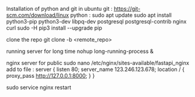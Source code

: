 Installation of python and git in ubuntu
git : https://git-scm.com/download/linux
python : 
sudo apt update
sudo apt install python3-pip python3-dev libpq-dev postgresql postgresql-contrib nginx curl
sudo -H pip3 install --upgrade pip

clone the repo
git clone -b <branch> <remote_repo>

running server for long time
nohup long-running-process &

nginx server for public
sudo nano /etc/nginx/sites-available/fastapi_nginx
add to file :
server {
    listen 80;
    server_name 123.246.123.678;
    location / {
        proxy_pass http://127.0.0.1:8000;
    }
}

sudo service nginx restart

